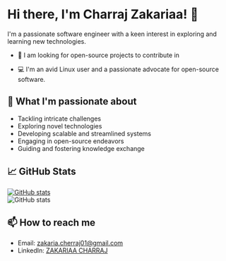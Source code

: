 # Hi there, I'm Charraj Zakariaa! 👋

I'm a passionate software engineer with a keen interest in exploring and learning new technologies.

- 💬 I am looking for open-source projects to contribute in

- 💻 I'm an avid Linux user and a passionate advocate for open-source software.

## 🚀 What I'm passionate about
- Tackling intricate challenges
- Exploring novel technologies
- Developing scalable and streamlined systems
- Engaging in open-source endeavors
- Guiding and fostering knowledge exchange

## 📈 GitHub Stats
[![GitHub stats](https://github-readme-stats.vercel.app/api?username=SecurDrgorP&show_icons=true&theme=radical)](https://github.com/SecurDrgorP)<br/>
![GitHub stats](https://github-readme-stats.vercel.app/api/top-langs/?username=SecurDrgorP&hide=Jupyter%20Notebook&layout=compact&theme=radical)

## 📫 How to reach me
- Email: [zakaria.cherraj01@gmail.com](mailto:zakaria.cherraj01@gmail.com)
- LinkedIn: [ZAKARIAA CHARRAJ](https://www.linkedin.com/in/zakariaa-charraj)
<!--
## 📈 GitHub Stats

<br>

<p align="center">
  <img src="http://github-readme-streak-stats.herokuapp.com?user=SecurDrgorP&theme=dark&hide_border=true&border_radius=8" />
</p>

<p align="center">&nbsp;<img align="center" src="https://github-readme-stats.vercel.app/api?username=SecurDrgorP&show_icons=true&locale=en" alt="SecurDrGorP" />
 </p>
<p align="center">
<img align="center" src="https://github-profile-summary-cards.vercel.app/api/cards/profile-details?username=SecurDrgorP&theme=github_dark" alt="Charraj Zakariaa" />
</p>


<h2 align="center"> <img src="https://media.giphy.com/media/iY8CRBdQXODJSCERIr/giphy.gif" width="35px">&nbsp; Views and Followers :eyes:</h2>

<p align="center">
    
<a href="https://github.com/SecurDrgorP/github-profile-views-counter">
    <img src="https://komarev.com/ghpvc/?username=SecurDrgorP">
</a>
    <a href="https://github.com/SecurDrgorP?tab=followers">
        <img src="https://img.shields.io/github/followers/SecurDrgorP?label=Followers&style=social" alt="GitHub Badge"/>
    </a>
</p>
 --!>
